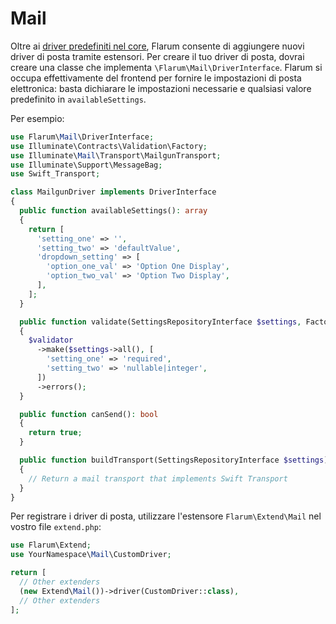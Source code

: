 # Mail

Oltre ai [driver predefiniti nel core](../mail.md), Flarum consente di aggiungere nuovi driver di posta tramite estensori. Per creare il tuo driver di posta, dovrai creare una classe che implementa `\Flarum\Mail\DriverInterface`. Flarum si occupa effettivamente del frontend per fornire le impostazioni di posta elettronica: basta dichiarare le impostazioni necessarie e qualsiasi valore predefinito in `availableSettings`.

Per esempio:

```php
use Flarum\Mail\DriverInterface;
use Illuminate\Contracts\Validation\Factory;
use Illuminate\Mail\Transport\MailgunTransport;
use Illuminate\Support\MessageBag;
use Swift_Transport;

class MailgunDriver implements DriverInterface
{
  public function availableSettings(): array
  {
    return [
      'setting_one' => '',
      'setting_two' => 'defaultValue',
      'dropdown_setting' => [
        'option_one_val' => 'Option One Display',
        'option_two_val' => 'Option Two Display',
      ],
    ];
  }

  public function validate(SettingsRepositoryInterface $settings, Factory $validator): MessageBag
  {
    $validator
      ->make($settings->all(), [
        'setting_one' => 'required',
        'setting_two' => 'nullable|integer',
      ])
      ->errors();
  }

  public function canSend(): bool
  {
    return true;
  }

  public function buildTransport(SettingsRepositoryInterface $settings): Swift_Transport
  {
    // Return a mail transport that implements Swift Transport
  }
}
```

Per registrare i driver di posta, utilizzare l'estensore `Flarum\Extend\Mail` nel vostro file `extend.php`:

```php
use Flarum\Extend;
use YourNamespace\Mail\CustomDriver;

return [
  // Other extenders
  (new Extend\Mail())->driver(CustomDriver::class),
  // Other extenders
];
```

